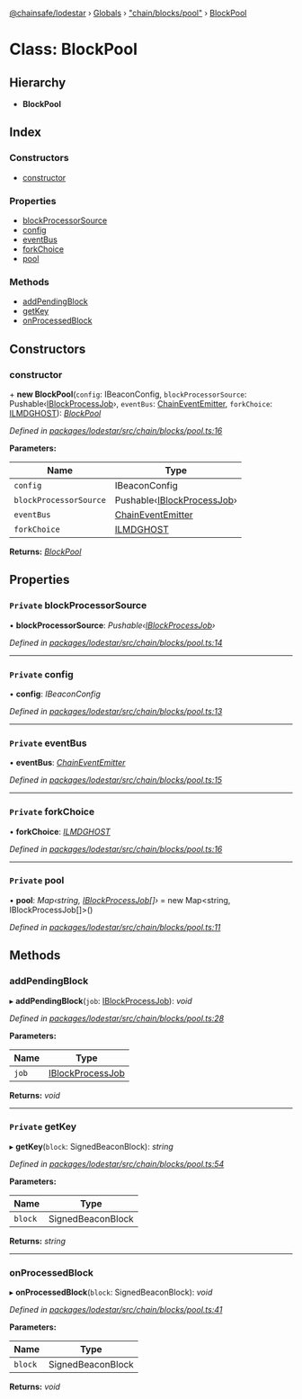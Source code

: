 [@chainsafe/lodestar](../README.md) › [Globals](../globals.md) › ["chain/blocks/pool"](../modules/_chain_blocks_pool_.md) › [BlockPool](_chain_blocks_pool_.blockpool.md)

# Class: BlockPool

## Hierarchy

* **BlockPool**

## Index

### Constructors

* [constructor](_chain_blocks_pool_.blockpool.md#constructor)

### Properties

* [blockProcessorSource](_chain_blocks_pool_.blockpool.md#private-blockprocessorsource)
* [config](_chain_blocks_pool_.blockpool.md#private-config)
* [eventBus](_chain_blocks_pool_.blockpool.md#private-eventbus)
* [forkChoice](_chain_blocks_pool_.blockpool.md#private-forkchoice)
* [pool](_chain_blocks_pool_.blockpool.md#private-pool)

### Methods

* [addPendingBlock](_chain_blocks_pool_.blockpool.md#addpendingblock)
* [getKey](_chain_blocks_pool_.blockpool.md#private-getkey)
* [onProcessedBlock](_chain_blocks_pool_.blockpool.md#onprocessedblock)

## Constructors

###  constructor

\+ **new BlockPool**(`config`: IBeaconConfig, `blockProcessorSource`: Pushable‹[IBlockProcessJob](../interfaces/_chain_chain_.iblockprocessjob.md)›, `eventBus`: [ChainEventEmitter](../modules/_chain_interface_.md#chaineventemitter), `forkChoice`: [ILMDGHOST](../interfaces/_chain_forkchoice_interface_.ilmdghost.md)): *[BlockPool](_chain_blocks_pool_.blockpool.md)*

*Defined in [packages/lodestar/src/chain/blocks/pool.ts:16](https://github.com/ChainSafe/lodestar/blob/663f5df9e/packages/lodestar/src/chain/blocks/pool.ts#L16)*

**Parameters:**

Name | Type |
------ | ------ |
`config` | IBeaconConfig |
`blockProcessorSource` | Pushable‹[IBlockProcessJob](../interfaces/_chain_chain_.iblockprocessjob.md)› |
`eventBus` | [ChainEventEmitter](../modules/_chain_interface_.md#chaineventemitter) |
`forkChoice` | [ILMDGHOST](../interfaces/_chain_forkchoice_interface_.ilmdghost.md) |

**Returns:** *[BlockPool](_chain_blocks_pool_.blockpool.md)*

## Properties

### `Private` blockProcessorSource

• **blockProcessorSource**: *Pushable‹[IBlockProcessJob](../interfaces/_chain_chain_.iblockprocessjob.md)›*

*Defined in [packages/lodestar/src/chain/blocks/pool.ts:14](https://github.com/ChainSafe/lodestar/blob/663f5df9e/packages/lodestar/src/chain/blocks/pool.ts#L14)*

___

### `Private` config

• **config**: *IBeaconConfig*

*Defined in [packages/lodestar/src/chain/blocks/pool.ts:13](https://github.com/ChainSafe/lodestar/blob/663f5df9e/packages/lodestar/src/chain/blocks/pool.ts#L13)*

___

### `Private` eventBus

• **eventBus**: *[ChainEventEmitter](../modules/_chain_interface_.md#chaineventemitter)*

*Defined in [packages/lodestar/src/chain/blocks/pool.ts:15](https://github.com/ChainSafe/lodestar/blob/663f5df9e/packages/lodestar/src/chain/blocks/pool.ts#L15)*

___

### `Private` forkChoice

• **forkChoice**: *[ILMDGHOST](../interfaces/_chain_forkchoice_interface_.ilmdghost.md)*

*Defined in [packages/lodestar/src/chain/blocks/pool.ts:16](https://github.com/ChainSafe/lodestar/blob/663f5df9e/packages/lodestar/src/chain/blocks/pool.ts#L16)*

___

### `Private` pool

• **pool**: *Map‹string, [IBlockProcessJob](../interfaces/_chain_chain_.iblockprocessjob.md)[]›* = new Map<string, IBlockProcessJob[]>()

*Defined in [packages/lodestar/src/chain/blocks/pool.ts:11](https://github.com/ChainSafe/lodestar/blob/663f5df9e/packages/lodestar/src/chain/blocks/pool.ts#L11)*

## Methods

###  addPendingBlock

▸ **addPendingBlock**(`job`: [IBlockProcessJob](../interfaces/_chain_chain_.iblockprocessjob.md)): *void*

*Defined in [packages/lodestar/src/chain/blocks/pool.ts:28](https://github.com/ChainSafe/lodestar/blob/663f5df9e/packages/lodestar/src/chain/blocks/pool.ts#L28)*

**Parameters:**

Name | Type |
------ | ------ |
`job` | [IBlockProcessJob](../interfaces/_chain_chain_.iblockprocessjob.md) |

**Returns:** *void*

___

### `Private` getKey

▸ **getKey**(`block`: SignedBeaconBlock): *string*

*Defined in [packages/lodestar/src/chain/blocks/pool.ts:54](https://github.com/ChainSafe/lodestar/blob/663f5df9e/packages/lodestar/src/chain/blocks/pool.ts#L54)*

**Parameters:**

Name | Type |
------ | ------ |
`block` | SignedBeaconBlock |

**Returns:** *string*

___

###  onProcessedBlock

▸ **onProcessedBlock**(`block`: SignedBeaconBlock): *void*

*Defined in [packages/lodestar/src/chain/blocks/pool.ts:41](https://github.com/ChainSafe/lodestar/blob/663f5df9e/packages/lodestar/src/chain/blocks/pool.ts#L41)*

**Parameters:**

Name | Type |
------ | ------ |
`block` | SignedBeaconBlock |

**Returns:** *void*
